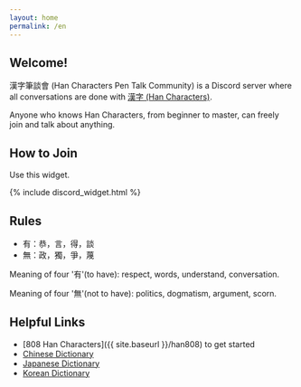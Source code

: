```yaml
---
layout: home
permalink: /en
---
```


## Welcome!

漢字筆談會 (Han Characters Pen Talk Community) is a Discord server where all conversations are done with [漢字 (Han Characters)](https://github.com/han-chars/han-chars.github.io/wiki/What-is-%E6%BC%A2%E5%AD%97-and-%E6%BC%A2%E6%96%87%3F).

Anyone who knows Han Characters, from beginner to master, can freely join and talk about anything. 


## How to Join

Use this widget.

{% include discord_widget.html %}


## Rules

- 有：恭，言，得，談
- 無：政，獨，爭，蔑

Meaning of four '有'(to have): respect, words, understand, conversation.

Meaning of four '無'(not to have): politics, dogmatism, argument, scorn.


## Helpful Links

- [808 Han Characters]({{ site.baseurl }}/han808) to get started
- [Chinese Dictionary](https://www.zdic.net/)
- [Japanese Dictionary](https://kanji.jitenon.jp/)
- [Korean Dictionary](https://hanja.dict.naver.com/)

